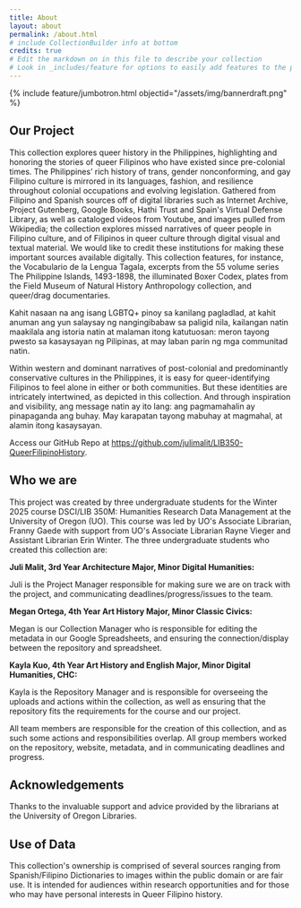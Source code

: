 ```yaml
---
title: About
layout: about
permalink: /about.html
# include CollectionBuilder info at bottom
credits: true
# Edit the markdown on in this file to describe your collection
# Look in _includes/feature for options to easily add features to the page
---
```


{% include feature/jumbotron.html objectid="/assets/img/bannerdraft.png" %}

## Our Project
This collection explores queer history in the Philippines, highlighting and honoring the stories of queer Filipinos who have existed since pre-colonial times. The Philippines’ rich history of trans, gender nonconforming, and gay Filipino culture is mirrored in its languages, fashion, and resilience throughout colonial occupations and evolving legislation. Gathered from Filipino and Spanish sources off of digital libraries such as Internet Archive, Project Gutenberg, Google Books, Hathi Trust and Spain's Virtual Defense Library, as well as cataloged videos from Youtube, and images pulled from Wikipedia; the collection explores missed narratives of queer people in Filipino culture, and of Filipinos in queer culture through digital visual and textual material. We would like to credit these institutions for making these important sources available digitally. This collection features, for instance, the Vocabulario de la Lengua Tagala, excerpts from the 55 volume series The Philippine Islands, 1493-1898, the illuminated Boxer Codex, plates from the Field Museum of Natural History Anthropology collection, and queer/drag documentaries.

Kahit nasaan na ang isang LGBTQ+ pinoy sa kanilang pagladlad, at kahit anuman ang yun salaysay ng nangingibabaw sa paligid nila, kailangan natin maakilala ang istoria natin at malaman itong katutuosan: meron tayong pwesto sa kasaysayan ng Pilipinas, at may laban parin ng mga communitad natin.

Within western and dominant narratives of post-colonial and predominantly conservative cultures in the Philippines, it is easy for queer-identifying Filipinos to feel alone in either or both communities. But these identities are intricately intertwined, as depicted in this collection. And through inspiration and visibility, ang message natin ay ito lang: ang pagmamahalin ay pinapaganda ang buhay. May karapatan tayong mabuhay at magmahal, at alamin itong kasaysayan.

Access our GitHub Repo at https://github.com/julimalit/LIB350-QueerFilipinoHistory. 

## Who we are
This project was created by three undergraduate students for the Winter 2025 course DSCI/LIB 350M: Humanities Research Data Management at the University of Oregon (UO). This course was led by UO's Associate Librarian, Franny Gaede with support from UO's Associate Librarian Rayne Vieger and Assistant Librarian Erin Winter. The three undergraduate students who created this collection are:

**Juli Malit, 3rd Year Architecture Major, Minor Digital Humanities:**

Juli is the Project Manager responsible for making sure we are on track with the project, and communicating deadlines/progress/issues to the team.

**Megan Ortega, 4th Year Art History Major, Minor Classic Civics:**

Megan is our Collection Manager who is responsible for editing the metadata in our Google Spreadsheets, and ensuring the connection/display between the repository and spreadsheet.

**Kayla Kuo, 4th Year Art History and English Major, Minor Digital Humanities, CHC:**  

Kayla is the Repository Manager and is responsible for overseeing the uploads and actions within the collection, as well as ensuring that the repository fits the requirements for the course and our project.

All team members are responsible for the creation of this collection, and as such some actions and responsibilities overlap. All group members worked on the repository, website, metadata, and in communicating deadlines and progress.

## Acknowledgements
Thanks to the invaluable support and advice provided by the librarians at the University of Oregon Libraries. 

## Use of Data 
This collection's ownership is comprised of several sources ranging from Spanish/Filipino Dictionaries to images within the public domain or are fair use. It is intended for audiences within research opportunities and for those who may have personal interests in Queer Filipino history. 
